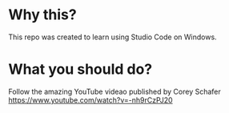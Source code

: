 # Why this?
This repo was created to learn using Studio Code on Windows.

# What you should do?
Follow the amazing YouTube videao published by Corey Schafer
https://www.youtube.com/watch?v=-nh9rCzPJ20
